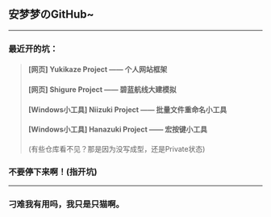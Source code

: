 ## 安梦梦のGitHub~
***
### 最近开的坑：
>#### [网页] Yukikaze Project —— 个人网站框架
>#### [网页] Shigure Project —— 碧蓝航线大建模拟
>#### [Windows小工具] Niizuki Project —— 批量文件重命名小工具
>#### [Windows小工具] Hanazuki Project —— 宏按键小工具
>(有些仓库看不见？那是因为没写成型，还是Private状态)  
### 不要停下来啊！(指开坑)
***
### 刁难我有用吗，我只是只猫啊。



<!--
**AndyDreamerT/AndyDreamerT** is a ✨ _special_ ✨ repository because its `README.md` (this file) appears on your GitHub profile.

Here are some ideas to get you started:

- 🔭 I’m currently working on ...
- 🌱 I’m currently learning ...
- 👯 I’m looking to collaborate on ...
- 🤔 I’m looking for help with ...
- 💬 Ask me about ...
- 📫 How to reach me: ...
- 😄 Pronouns: ...
- ⚡ Fun fact: ...
-->

